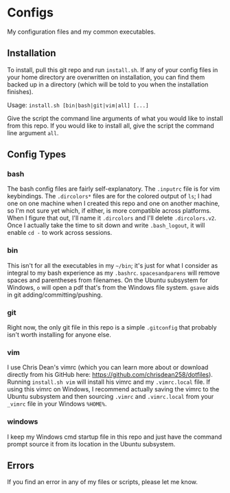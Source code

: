 # Configs
My configuration files and my common executables.

## Installation
To install, pull this git repo and run `install.sh`. If any of your config files in your home directory are overwritten on installation, you can find them backed up in a directory (which will be told to you when the installation finishes).

Usage: `install.sh [bin|bash|git|vim|all] [...]`

Give the script the command line arguments of what you would like to install from this repo. If you would like to install all, give the script the command line argument `all`.

## Config Types

### bash
The bash config files are fairly self-explanatory. The `.inputrc` file is for vim keybindings. The `.dircolors*` files are for the colored output of `ls`; I had one on one machine when I created this repo and one on another machine, so I'm not sure yet which, if either, is more compatible across platforms. When I figure that out, I'll name it `.dircolors` and I'll delete `.dircolors.v2`. Once I actually take the time to sit down and write `.bash_logout`, it will enable `cd -` to work across sessions.

### bin
This isn't for all the executables in my `~/bin`; it's just for what I consider as integral to my bash experience as my `.bashrc`. `spacesandparens` will remove spaces and parentheses from filenames. On the Ubuntu subsystem for Windows, `o` will open a pdf that's from the Windows file system. `gsave` aids in git adding/committing/pushing.

### git
Right now, the only git file in this repo is a simple `.gitconfig` that probably isn't worth installing for anyone else.

### vim
I use Chris Dean's vimrc (which you can learn more about or download directly from his GitHub here: <https://github.com/chrisdean258/dotfiles>). Running `install.sh vim` will install his vimrc and my `.vimrc.local` file. If using this vimrc on Windows, I recommend actually saving the vimrc to the Ubuntu subsystem and then sourcing `.vimrc` and `.vimrc.local` from your `_vimrc` file in your Windows `%HOME%`.

### windows
I keep my Windows cmd startup file in this repo and just have the command prompt source it from its location in the Ubuntu subsystem.

## Errors
If you find an error in any of my files or scripts, please let me know.
